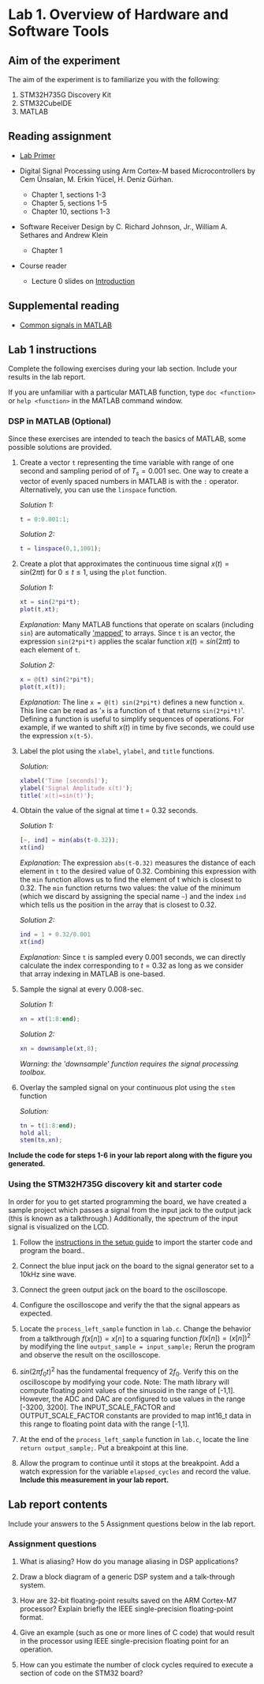 # Lab 1. Overview of Hardware and Software Tools

## Aim of the experiment

The aim of the experiment is to familiarize you with the following:

1. STM32H735G Discovery Kit
2. STM32CubeIDE
3. MATLAB

## Reading assignment

* [Lab Primer][1]

* Digital Signal Processing using Arm Cortex-M based Microcontrollers by Cem Ünsalan, M. Erkin Yücel, H. Deniz Gürhan.
    * Chapter 1, sections 1-3
    * Chapter 5, sections 1-5
    * Chapter 10, sections 1-3

* Software Receiver Design by C. Richard Johnson, Jr., William A. Sethares and Andrew Klein
	* Chapter 1
	
* Course reader
	* Lecture 0 slides on [Introduction][2]
    
## Supplemental reading

* [Common signals in MATLAB][3]

## Lab 1 instructions

Complete the following exercises during your lab section. Include your results in the lab report.

If you are unfamiliar with a particular MATLAB function, type `doc <function>`  or `help <function>` in the MATLAB command window.

### DSP in MATLAB (Optional)

Since these exercises are intended to teach the basics of MATLAB, some possible solutions are provided.

1.  Create a vector `t` representing the time variable with range of one second and sampling period of of $T_s = 0.001$ sec. One way to create a vector of evenly spaced numbers in MATLAB is with the `:` operator. Alternatively, you can use the `linspace` function.

    *Solution 1:* 
    ```matlab
    t = 0:0.001:1;
    ```
    *Solution 2:* 
    ```matlab
    t = linspace(0,1,1001);
    ```

2.  Create a plot that approximates the continuous time signal $x(t)=sin(2 \pi t)$ for $0 \leq t \leq 1$, using the `plot` function.

    *Solution 1:*
    ```matlab
    xt = sin(2*pi*t);
    plot(t,xt);
    ```
    *Explanation:* Many MATLAB functions that operate on scalars (including `sin`) are automatically ['mapped'][4] to arrays. Since `t` is an vector, the expression `sin(2*pi*t)` applies the scalar function $x(t) = sin( 2\pi t)$ to each element of `t`.
    
    *Solution 2:*
    ```matlab
    x = @(t) sin(2*pi*t);
    plot(t,x(t));
    ```
    *Explanation:* The line `x = @(t) sin(2*pi*t)` defines a new function `x`. This line can be read as '`x` is a function of `t` that returns `sin(2*pi*t)`'. Defining a function is useful to simplify sequences of operations. For example, if we wanted to shift $x(t)$ in time by five seconds, we could use the expression `x(t-5)`.
    
3.  Label the plot using the `xlabel`, `ylabel`, and `title` functions.

    *Solution:*
    ```matlab
    xlabel('Time [seconds]');
    ylabel('Signal Amplitude x(t)');
    title('x(t)=sin(t)');
    ```

4.  Obtain the value of the signal at time t = 0.32 seconds.

    *Solution 1:*
    ```matlab
    [~, ind] = min(abs(t-0.32));
    xt(ind)
    ```
    *Explanation:* The expression `abs(t-0.32)` measures the distance of each element in `t` to the desired value of 0.32. Combining this expression with the `min` function allows us to find the element of t which is closest to 0.32. The `min` function returns two values: the value of the minimum (which we discard by assigning the special name `~`) and the index `ind` which tells us the position in the array that is closest to 0.32.

    *Solution 2:*
    ```matlab
    ind = 1 + 0.32/0.001
    xt(ind)
    ```
    *Explanation:* Since `t` is sampled every 0.001 seconds, we can directly calculate the index corresponding to $t=0.32$ as long as we consider that array indexing in MATLAB is one-based.

5.  Sample the signal at every 0.008-sec.

    *Solution 1:* 
    ```matlab
    xn = xt(1:8:end);
    ```
    
    *Solution 2:* 
    ```matlab
    xn = downsample(xt,8);
    ```
    
    *Warning: the 'downsample' function requires the signal processing toolbox.*

6.  Overlay the sampled signal on your continuous plot using the `stem` function

    *Solution:*
    ```matlab
    tn = t(1:8:end);
    hold all;
    stem(tn,xn);
    ```
    
**Include the code for steps 1-6 in your lab report along with the figure you generated.**
    
### Using the STM32H735G discovery kit and starter code

In order for you to get started programming the board, we have created a sample project which passes a signal from the input jack to the output jack (this is known as a talkthrough.) Additionally, the spectrum of the input signal is visualized on the LCD.

1. Follow the [instructions in the setup guide][5] to import the starter code and program the board..

2. Connect the blue input jack on the board to the signal generator set to a 10kHz sine wave.

3. Connect the green output jack on the board to the oscilloscope.

4. Configure the oscilloscope and verify the that the signal appears as expected.

5. Locate the `process_left_sample` function in `lab.c`. Change the behavior from a talkthrough $f(x[n]) = x[n]$ to a squaring function $f(x[n]) = {(x[n])}^2$ by modifying the line `output_sample = input_sample;` Rerun the program and observe the result on the oscilloscope.

6. $sin(2\pi f_0 t)^2$ has the fundamental frequency of $2f_0$. Verify this on the oscilloscope by modifying your code.
Note: The math library will compute floating point values of the sinusoid in the range of [-1,1]. However, the ADC and DAC are configured to use values in the range [-3200, 3200]. The INPUT_SCALE_FACTOR and OUTPUT_SCALE_FACTOR constants are provided to map int16_t data in this range to floating point data with the range [-1,1].
 
7. At the end of the `process_left_sample` function in `lab.c`, locate the line `return output_sample;`. Put a breakpoint at this line.

8. Allow the program to continue until it stops at the breakpoint. Add a watch expression for the variable `elapsed_cycles` and record the value. **Include this measurement in your lab report.**

## Lab report contents

Include your answers to the 5 Assignment questions below in the lab report.


###  Assignment questions

1. What is aliasing? How do you manage aliasing in DSP applications?

2. Draw a block diagram of a generic DSP system and a talk-through system.

3. How are 32-bit floating-point results saved on the ARM Cortex-M7 processor? Explain briefly the IEEE single-precision floating-point format.

4. Give an example (such as one or more lines of C code) that would result in the processor using IEEE single-precision floating point for an operation.

5. How can you estimate the number of clock cycles required to execute a section of code on the STM32 board?

[1]:../primer.md
[2]:http://users.ece.utexas.edu/~bevans/courses/realtime/lectures/00_Introduction/lecture0.pptx
[3]:http://users.ece.utexas.edu/~bevans/courses/realtime/handouts/CommonSignalsInMatlab.pptx
[4]:https://en.wikipedia.org/wiki/Map_(parallel_pattern)
[5]:../stm32h735g.md